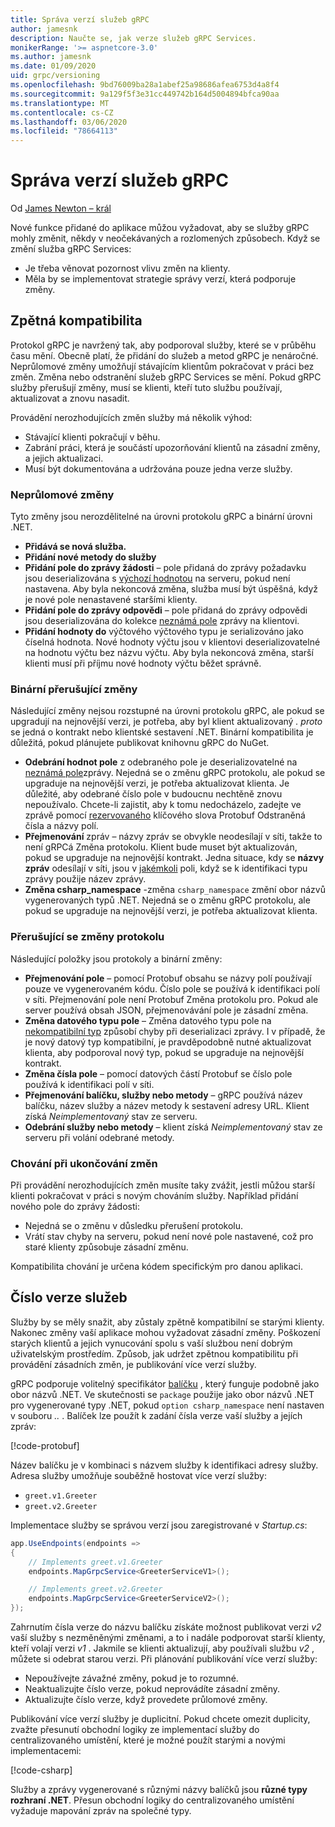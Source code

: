 ```yaml
---
title: Správa verzí služeb gRPC
author: jamesnk
description: Naučte se, jak verze služeb gRPC Services.
monikerRange: '>= aspnetcore-3.0'
ms.author: jamesnk
ms.date: 01/09/2020
uid: grpc/versioning
ms.openlocfilehash: 9bd76009ba28a1abef25a98686afea6753d4a8f4
ms.sourcegitcommit: 9a129f5f3e31cc449742b164d5004894bfca90aa
ms.translationtype: MT
ms.contentlocale: cs-CZ
ms.lasthandoff: 03/06/2020
ms.locfileid: "78664113"
---
```

# <a name="versioning-grpc-services"></a>Správa verzí služeb gRPC

Od [James Newton – král](https://twitter.com/jamesnk)

Nové funkce přidané do aplikace můžou vyžadovat, aby se služby gRPC mohly změnit, někdy v neočekávaných a rozlomených způsobech. Když se změní služba gRPC Services:

* Je třeba věnovat pozornost vlivu změn na klienty.
* Měla by se implementovat strategie správy verzí, která podporuje změny.

## <a name="backwards-compatibility"></a>Zpětná kompatibilita

Protokol gRPC je navržený tak, aby podporoval služby, které se v průběhu času mění. Obecně platí, že přidání do služeb a metod gRPC je nenáročné. Neprůlomové změny umožňují stávajícím klientům pokračovat v práci bez změn. Změna nebo odstranění služeb gRPC Services se mění. Pokud gRPC služby přerušují změny, musí se klienti, kteří tuto službu používají, aktualizovat a znovu nasadit.

Provádění nerozhodujících změn služby má několik výhod:

* Stávající klienti pokračují v běhu.
* Zabrání práci, která je součástí upozorňování klientů na zásadní změny, a jejich aktualizaci.
* Musí být dokumentována a udržována pouze jedna verze služby.

### <a name="non-breaking-changes"></a>Neprůlomové změny

Tyto změny jsou nerozdělitelné na úrovni protokolu gRPC a binární úrovni .NET.

* **Přidává se nová služba.**
* **Přidání nové metody do služby**
* **Přidání pole do zprávy žádosti** – pole přidaná do zprávy požadavku jsou deserializována s [výchozí hodnotou](https://developers.google.com/protocol-buffers/docs/proto3#default) na serveru, pokud není nastavena. Aby byla nekoncová změna, služba musí být úspěšná, když je nové pole nenastavené staršími klienty.
* **Přidání pole do zprávy odpovědi** – pole přidaná do zprávy odpovědi jsou deserializována do kolekce [neznámá pole](https://developers.google.com/protocol-buffers/docs/proto3#unknowns) zprávy na klientovi.
* **Přidání hodnoty do** výčtového výčtového typu je serializováno jako číselná hodnota. Nové hodnoty výčtu jsou v klientovi deserializovatelné na hodnotu výčtu bez názvu výčtu. Aby byla nekoncová změna, starší klienti musí při příjmu nové hodnoty výčtu běžet správně.

### <a name="binary-breaking-changes"></a>Binární přerušující změny

Následující změny nejsou rozstupné na úrovni protokolu gRPC, ale pokud se upgradují na nejnovější verzi, je potřeba, aby byl klient aktualizovaný *. proto* se jedná o kontrakt nebo klientské sestavení .NET. Binární kompatibilita je důležitá, pokud plánujete publikovat knihovnu gRPC do NuGet.

* **Odebrání hodnot pole** z odebraného pole je deserializovatelné na [neznámá pole](https://developers.google.com/protocol-buffers/docs/proto3#unknowns)zprávy. Nejedná se o změnu gRPC protokolu, ale pokud se upgraduje na nejnovější verzi, je potřeba aktualizovat klienta. Je důležité, aby odebrané číslo pole v budoucnu nechtěně znovu nepoužívalo. Chcete-li zajistit, aby k tomu nedocházelo, zadejte ve zprávě pomocí [rezervovaného](https://developers.google.com/protocol-buffers/docs/proto3#reserved) klíčového slova Protobuf Odstraněná čísla a názvy polí.
* **Přejmenování** zpráv – názvy zpráv se obvykle neodesílají v síti, takže to není gRPCá Změna protokolu. Klient bude muset být aktualizován, pokud se upgraduje na nejnovější kontrakt. Jedna situace, kdy se **názvy zpráv** odesílají v síti, jsou v [jakémkoli](https://developers.google.com/protocol-buffers/docs/proto3#any) poli, když se k identifikaci typu zprávy použije název zprávy.
* **Změna csharp_namespace** -změna `csharp_namespace` změní obor názvů vygenerovaných typů .NET. Nejedná se o změnu gRPC protokolu, ale pokud se upgraduje na nejnovější verzi, je potřeba aktualizovat klienta.

### <a name="protocol-breaking-changes"></a>Přerušující se změny protokolu

Následující položky jsou protokoly a binární změny:

* **Přejmenování pole** – pomocí Protobuf obsahu se názvy polí používají pouze ve vygenerovaném kódu. Číslo pole se používá k identifikaci polí v síti. Přejmenování pole není Protobuf Změna protokolu pro. Pokud ale server používá obsah JSON, přejmenovávání pole je zásadní změna.
* **Změna datového typu pole** – Změna datového typu pole na [nekompatibilní typ](https://developers.google.com/protocol-buffers/docs/proto3#updating) způsobí chyby při deserializaci zprávy. I v případě, že je nový datový typ kompatibilní, je pravděpodobně nutné aktualizovat klienta, aby podporoval nový typ, pokud se upgraduje na nejnovější kontrakt.
* **Změna čísla pole** – pomocí datových částí Protobuf se číslo pole používá k identifikaci polí v síti.
* **Přejmenování balíčku, služby nebo metody** – gRPC používá název balíčku, název služby a název metody k sestavení adresy URL. Klient získá *Neimplementovaný* stav ze serveru.
* **Odebrání služby nebo metody** – klient získá *Neimplementovaný* stav ze serveru při volání odebrané metody.

### <a name="behavior-breaking-changes"></a>Chování při ukončování změn

Při provádění nerozhodujících změn musíte taky zvážit, jestli můžou starší klienti pokračovat v práci s novým chováním služby. Například přidání nového pole do zprávy žádosti:

* Nejedná se o změnu v důsledku přerušení protokolu.
* Vrátí stav chyby na serveru, pokud není nové pole nastavené, což pro staré klienty způsobuje zásadní změnu.

Kompatibilita chování je určena kódem specifickým pro danou aplikaci.

## <a name="version-number-services"></a>Číslo verze služeb

Služby by se měly snažit, aby zůstaly zpětně kompatibilní se starými klienty. Nakonec změny vaší aplikace mohou vyžadovat zásadní změny. Poškození starých klientů a jejich vynucování spolu s vaší službou není dobrým uživatelským prostředím. Způsob, jak udržet zpětnou kompatibilitu při provádění zásadních změn, je publikování více verzí služby.

gRPC podporuje volitelný specifikátor [balíčku](https://developers.google.com/protocol-buffers/docs/proto3#packages) , který funguje podobně jako obor názvů .NET. Ve skutečnosti se `package` použije jako obor názvů .NET pro vygenerované typy .NET, pokud `option csharp_namespace` není nastaven v souboru *..* . Balíček lze použít k zadání čísla verze vaší služby a jejích zpráv:

[!code-protobuf[](versioning/sample/greet.v1.proto?highlight=3)]

Název balíčku je v kombinaci s názvem služby k identifikaci adresy služby. Adresa služby umožňuje souběžně hostovat více verzí služby:

* `greet.v1.Greeter`
* `greet.v2.Greeter`

Implementace služby se správou verzí jsou zaregistrované v *Startup.cs*:

```csharp
app.UseEndpoints(endpoints =>
{
    // Implements greet.v1.Greeter
    endpoints.MapGrpcService<GreeterServiceV1>();

    // Implements greet.v2.Greeter
    endpoints.MapGrpcService<GreeterServiceV2>();
});
```

Zahrnutím čísla verze do názvu balíčku získáte možnost publikovat verzi *v2* vaší služby s nezměněnými změnami, a to i nadále podporovat starší klienty, kteří volají verzi *v1* . Jakmile se klienti aktualizují, aby používali službu *v2* , můžete si odebrat starou verzi. Při plánování publikování více verzí služby:

* Nepoužívejte závažné změny, pokud je to rozumné.
* Neaktualizujte číslo verze, pokud neprovádíte zásadní změny.
* Aktualizujte číslo verze, když provedete průlomové změny.

Publikování více verzí služby je duplicitní. Pokud chcete omezit duplicity, zvažte přesunutí obchodní logiky ze implementací služby do centralizovaného umístění, které je možné použít starými a novými implementacemi:

[!code-csharp[](versioning/sample/GreeterServiceV1.cs?highlight=10,19)]

Služby a zprávy vygenerované s různými názvy balíčků jsou **různé typy rozhraní .NET**. Přesun obchodní logiky do centralizovaného umístění vyžaduje mapování zpráv na společné typy.
